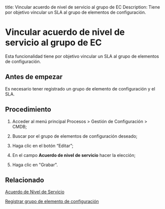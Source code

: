 title:  Vincular acuerdo de nivel de servicio al grupo de EC 
Description: Tiene por objetivo vincular un SLA al grupo de elementos de configuración.
# Vincular acuerdo de nivel de servicio al grupo de EC

Esta funcionalidad tiene por objetivo vincular un SLA al grupo de elementos de configuración.

Antes de empezar
----------------

Es necesario tener registrado un grupo de elemento de configuración y el SLA.

Procedimiento
-------------

1.  Acceder al menú principal Procesos \> Gestión de Configuración \> CMDB;

2.  Buscar por el grupo de elementos de configuración deseado;

3.  Haga clic en el botón “Editar”;

4.  En el campo **Acuerdo de nivel de servicio** hacer la elección;

5.  Haga clic en "Grabar".

Relacionado
----------------

[Acuerdo de Nivel de Servicio](/es-es/citsmart-platform-9/processes/service-level/use/service-level-agreement.html)

[Registrar grupo de elemento de configuración](/es-es/citsmart-platform-9/processes/configuration/configuration/register-configuration-item-group.html)

<!-- !!! tip "About"

    <b>Product/Version:</b> CITSmart | 8.00 &nbsp;&nbsp;
    <b>Updated:</b>01/24/2019 – Larissa Lourenço
